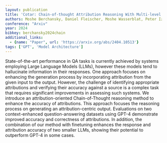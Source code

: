 ```yaml
---
layout: publication
title: 'Cotar: Chain-of-thought Attribution Reasoning With Multi-level Granularity'
authors: Moshe Berchansky, Daniel Fleischer, Moshe Wasserblat, Peter Izsak
conference: "Arxiv"
year: 2024
bibkey: berchansky2024chain
additional_links:
  - {name: "Paper", url: 'https://arxiv.org/abs/2404.10513'}
tags: ['GPT', 'Model Architecture']
---
```

State-of-the-art performance in QA tasks is currently achieved by systems
employing Large Language Models (LLMs), however these models tend to
hallucinate information in their responses. One approach focuses on enhancing
the generation process by incorporating attribution from the given input to the
output. However, the challenge of identifying appropriate attributions and
verifying their accuracy against a source is a complex task that requires
significant improvements in assessing such systems. We introduce an
attribution-oriented Chain-of-Thought reasoning method to enhance the accuracy
of attributions. This approach focuses the reasoning process on generating an
attribution-centric output. Evaluations on two context-enhanced
question-answering datasets using GPT-4 demonstrate improved accuracy and
correctness of attributions. In addition, the combination of our method with
finetuning enhances the response and attribution accuracy of two smaller LLMs,
showing their potential to outperform GPT-4 in some cases.
